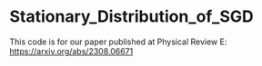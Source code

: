 # Stationary_Distribution_of_SGD
This code is for our paper published at Physical Review E: https://arxiv.org/abs/2308.06671

